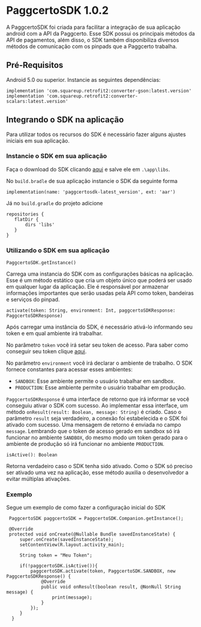 # PaggcertoSDK 1.0.2

A PaggcertoSDK foi criada para facilitar a integração de sua aplicação android com a API da Paggcerto. Esse SDK possui os principais métodos da API de pagamentos, além disso, o SDK também disponibiliza diversos métodos de comunicação com os pinpads que a Paggcerto trabalha.

## Pré-Requisitos

Android 5.0 ou superior.
Instancie as seguintes dependências:
```
implementation 'com.squareup.retrofit2:converter-gson:latest.version'
implementation 'com.squareup.retrofit2:converter-scalars:latest.version'
```

## Integrando o SDK na aplicação

Para utilizar todos os recursos do SDK é necessário fazer alguns ajustes iniciais em sua aplicação.

### Instancie o SDK em sua aplicação

Faça o download do SDK clicando [aqui](https://github.com/paggcerto-sa/paggcerto-sdk-android/raw/master/paggcertosdk-1.0.2.aar) e salve ele em ```.\app\libs```.

No ```build.bradle``` de sua aplicação instancie o SDK da seguinte forma
```
implementation(name: 'paggcertosdk-latest_version', ext: 'aar')
```
Já no ```build.gradle``` do projeto adicione
```
repositories {
   flatDir {
       dirs 'libs'
   }
}
```

### Utilizando o SDK em sua aplicação

```PaggcertoSDK.getInstance()```

Carrega uma instancia do SDK com as configurações básicas na aplicação. 
Esse é um método estático que cria um objeto único que poderá ser usado em qualquer lugar da aplicação. 
Ele é responsável por armazenar informações importantes que serão usadas pela API como token, bandeiras e serviços do pinpad.

```activate(token: String, environment: Int, paggcertoSDKResponse: PaggcertoSDKResponse)```

Após carregar uma instância do SDK, é necessário ativá-lo informando seu token e em qual ambiente irá trabalhar. 

No parâmetro ```token``` você irá setar seu token de acesso.
Para saber como conseguir seu token clique [aqui](https://desenvolvedor.paggcerto.com.br/v2/account/).

No parâmetro ```environment``` você irá declarar o ambiente de trabalho. O SDK fornece constantes para acessar esses ambientes:

* ```SANDBOX```: Esse ambiente permite o usuário trabalhar em sandbox.
* ```PRODUCTION```: Esse ambiente permite o usuário trabalhar em produção.

```PaggcertoSDKResponse``` é uma interface de retorno que irá informar se você conseguiu ativar o SDK com sucesso. 
Ao implementar essa interface, um método ```onResult(result: Boolean, message: String)``` é criado. 
Caso o parâmetro ```result``` seja verdadeiro, a conexão foi estabelecida e o SDK foi ativado com sucesso. Uma mensagem de retorno é enviada no campo ```message```.
Lembrando que o token de acesso gerado em sandbox só irá funcionar no ambiente ```SANDBOX```, do mesmo modo um token gerado para o ambiente de produção só irá funcionar no ambiente ```PRODUCTION```.

```isActive(): Boolean```

Retorna verdadeiro caso o SDK tenha sido ativado. 
Como o SDK só preciso ser ativado uma vez na aplicação, esse método auxilia o desenvolvedor a evitar múltiplas ativações.


### Exemplo

Segue um exemplo de como fazer a configuração inicial do SDK

```
 PaggcertoSDK paggcertoSDK = PaggcertoSDK.Companion.getInstance();

 @Override
 protected void onCreate(@Nullable Bundle savedInstanceState) {
     super.onCreate(savedInstanceState);
     setContentView(R.layout.activity_main);

     String token = "Meu Token";

     if(!paggcertoSDK.isActive()){
         paggcertoSDK.activate(token, PaggcertoSDK.SANDBOX, new PaggcertoSDKResponse() {
             @Override
             public void onResult(boolean result, @NonNull String message) {
                 print(message);
             }
         });
     }
  }
```
